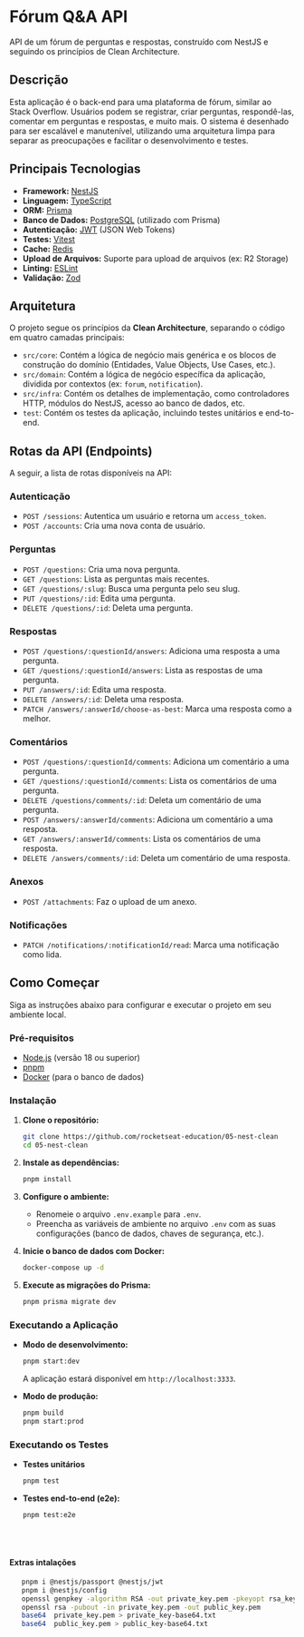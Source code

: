 # Fórum Q&A API

API de um fórum de perguntas e respostas, construído com NestJS e seguindo os princípios de Clean Architecture.

## Descrição

Esta aplicação é o back-end para uma plataforma de fórum, similar ao Stack Overflow. Usuários podem se registrar, criar perguntas, respondê-las, comentar em perguntas e respostas, e muito mais. O sistema é desenhado para ser escalável e manutenível, utilizando uma arquitetura limpa para separar as preocupações e facilitar o desenvolvimento e testes.

## Principais Tecnologias

- **Framework:** [NestJS](https://nestjs.com/)
- **Linguagem:** [TypeScript](https://www.typescriptlang.org/)
- **ORM:** [Prisma](https://www.prisma.io/)
- **Banco de Dados:** [PostgreSQL](https://www.postgresql.org/) (utilizado com Prisma)
- **Autenticação:** [JWT](https://jwt.io/) (JSON Web Tokens)
- **Testes:** [Vitest](https://vitest.dev/)
- **Cache:** [Redis](https://redis.io/)
- **Upload de Arquivos:** Suporte para upload de arquivos (ex: R2 Storage)
- **Linting:** [ESLint](https://eslint.org/)
- **Validação:** [Zod](https://zod.dev/)

## Arquitetura

O projeto segue os princípios da **Clean Architecture**, separando o código em quatro camadas principais:

- `src/core`: Contém a lógica de negócio mais genérica e os blocos de construção do domínio (Entidades, Value Objects, Use Cases, etc.).
- `src/domain`: Contém a lógica de negócio específica da aplicação, dividida por contextos (ex: `forum`, `notification`).
- `src/infra`: Contém os detalhes de implementação, como controladores HTTP, módulos do NestJS, acesso ao banco de dados, etc.
- `test`: Contém os testes da aplicação, incluindo testes unitários e end-to-end.

## Rotas da API (Endpoints)

A seguir, a lista de rotas disponíveis na API:

### Autenticação

- `POST /sessions`: Autentica um usuário e retorna um `access_token`.
- `POST /accounts`: Cria uma nova conta de usuário.

### Perguntas

- `POST /questions`: Cria uma nova pergunta.
- `GET /questions`: Lista as perguntas mais recentes.
- `GET /questions/:slug`: Busca uma pergunta pelo seu slug.
- `PUT /questions/:id`: Edita uma pergunta.
- `DELETE /questions/:id`: Deleta uma pergunta.

### Respostas

- `POST /questions/:questionId/answers`: Adiciona uma resposta a uma pergunta.
- `GET /questions/:questionId/answers`: Lista as respostas de uma pergunta.
- `PUT /answers/:id`: Edita uma resposta.
- `DELETE /answers/:id`: Deleta uma resposta.
- `PATCH /answers/:answerId/choose-as-best`: Marca uma resposta como a melhor.

### Comentários

- `POST /questions/:questionId/comments`: Adiciona um comentário a uma pergunta.
- `GET /questions/:questionId/comments`: Lista os comentários de uma pergunta.
- `DELETE /questions/comments/:id`: Deleta um comentário de uma pergunta.
- `POST /answers/:answerId/comments`: Adiciona um comentário a uma resposta.
- `GET /answers/:answerId/comments`: Lista os comentários de uma resposta.
- `DELETE /answers/comments/:id`: Deleta um comentário de uma resposta.

### Anexos

- `POST /attachments`: Faz o upload de um anexo.

### Notificações

- `PATCH /notifications/:notificationId/read`: Marca uma notificação como lida.

## Como Começar

Siga as instruções abaixo para configurar e executar o projeto em seu ambiente local.

### Pré-requisitos

- [Node.js](https://nodejs.org/en/) (versão 18 ou superior)
- [pnpm](https://pnpm.io/installation)
- [Docker](https://www.docker.com/get-started) (para o banco de dados)

### Instalação

1. **Clone o repositório:**

   ```bash
   git clone https://github.com/rocketseat-education/05-nest-clean
   cd 05-nest-clean
   ```

2. **Instale as dependências:**

   ```bash
   pnpm install
   ```

3. **Configure o ambiente:**

   - Renomeie o arquivo `.env.example` para `.env`.
   - Preencha as variáveis de ambiente no arquivo `.env` com as suas configurações (banco de dados, chaves de segurança, etc.).

4. **Inicie o banco de dados com Docker:**

   ```bash
   docker-compose up -d
   ```

5. **Execute as migrações do Prisma:**

   ```bash
   pnpm prisma migrate dev
   ```

### Executando a Aplicação

- **Modo de desenvolvimento:**

  ```bash
  pnpm start:dev
  ```

  A aplicação estará disponível em `http://localhost:3333`.

- **Modo de produção:**

  ```bash
  pnpm build
  pnpm start:prod
  ```

### Executando os Testes

- **Testes unitários**

  ```bash
  pnpm test
  ```

- **Testes end-to-end (e2e):**

  ```bash
  pnpm test:e2e
  ```

<!--START_SECTION:footer-->

<br />
<br />

#### Extras intalações

```bash
   pnpm i @nestjs/passport @nestjs/jwt
   pnpm i @nestjs/config
   openssl genpkey -algorithm RSA -out private_key.pem -pkeyopt rsa_keygen_bits:2048
   openssl rsa -pubout -in private_key.pem -out public_key.pem
   base64  private_key.pem > private_key-base64.txt 
   base64  public_key.pem > public_key-base64.txt
```
